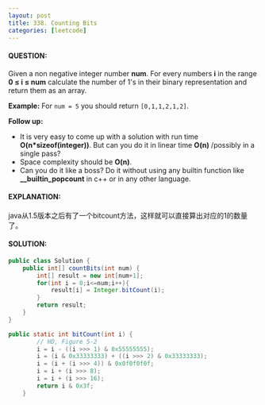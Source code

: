 ```yaml
---
layout: post
title: 338. Counting Bits
categories: [leetcode]
---
```


#### QUESTION:

Given a non negative integer number **num**. For every numbers **i** in the range **0 ≤ i ≤ num** calculate the number of 1's in their binary representation and return them as an array.

**Example:**
For `num = 5` you should return `[0,1,1,2,1,2]`.

**Follow up:**

- It is very easy to come up with a solution with run time **O(n\*sizeof(integer))**. But can you do it in linear time **O(n)** /possibly in a single pass?
- Space complexity should be **O(n)**.
- Can you do it like a boss? Do it without using any builtin function like **__builtin_popcount** in c++ or in any other language.

#### EXPLANATION:

java从1.5版本之后有了一个bitcount方法，这样就可以直接算出对应的1的数量了。

#### SOLUTION:

```JAVA
public class Solution {
    public int[] countBits(int num) {
        int[] result = new int[num+1];
        for(int i = 0;i<=num;i++){
            result[i] = Integer.bitCount(i);
        }
        return result;
    }
}

public static int bitCount(int i) {
        // HD, Figure 5-2
        i = i - ((i >>> 1) & 0x55555555);
        i = (i & 0x33333333) + ((i >>> 2) & 0x33333333);
        i = (i + (i >>> 4)) & 0x0f0f0f0f;
        i = i + (i >>> 8);
        i = i + (i >>> 16);
        return i & 0x3f;
    }
```

